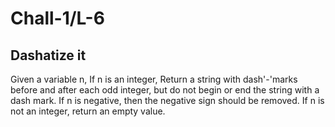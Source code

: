 # Chall-1/L-6

## Dashatize it

Given a variable n,
If n is an integer, Return a string with dash'-'marks before and after each odd integer, but do not begin or end the string with a dash mark. If n is negative, then the negative sign should be removed.
If n is not an integer, return an empty value.
